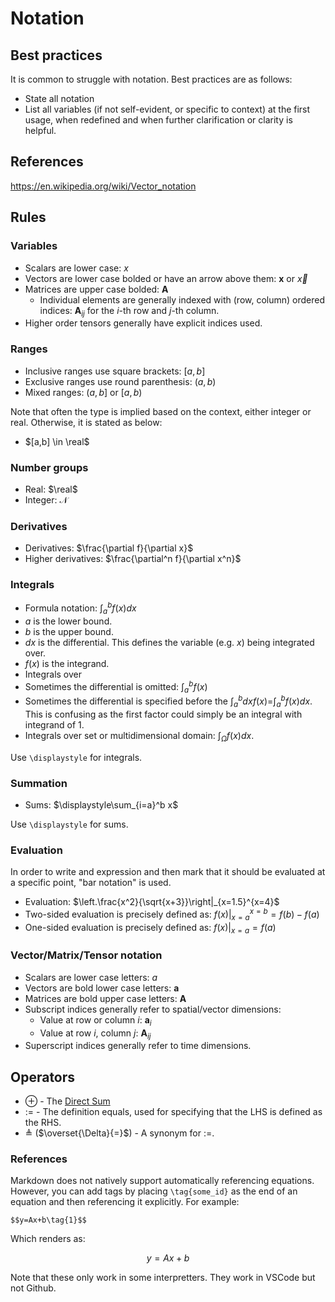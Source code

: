 # Notation

## Best practices

It is common to struggle with notation. Best practices are as follows:
- State all notation
- List all variables (if not self-evident, or specific to context) at the first usage, when redefined and when further clarification or clarity is helpful.

## References

https://en.wikipedia.org/wiki/Vector_notation

## Rules

### Variables

* Scalars are lower case: $x$
* Vectors are lower case bolded or have an arrow above them: $\textbf{x}$ or $\vec{x}$
* Matrices are upper case bolded: $\textbf{A}$
  * Individual elements are generally indexed with (row, column) ordered indices: $\textbf{A}_{ij}$ for the $i$-th row and $j$-th column.
* Higher order tensors generally have explicit indices used.

### Ranges

* Inclusive ranges use square brackets: $[a,b]$
* Exclusive ranges use round parenthesis: $(a,b)$
* Mixed ranges: $(a,b]$ or $[a,b)$

Note that often the type is implied based on the context, either integer or real. Otherwise, it is stated as below:

* $[a,b] \in \real$

### Number groups

* Real: $\real$
* Integer: $\mathcal{N}$

### Derivatives

* Derivatives: $\frac{\partial f}{\partial x}$
* Higher derivatives: $\frac{\partial^n f}{\partial x^n}$

### Integrals

* Formula notation: $\displaystyle\int_a^b f(x) dx$
* $a$ is the lower bound.
* $b$ is the upper bound.
* $dx$ is the differential. This defines the variable (e.g. $x$) being integrated over.
* $f(x)$ is the integrand.
* Integrals over 
* Sometimes the differential is omitted: $\displaystyle\int_a^b f(x)$
* Sometimes the differential is specified before the $\displaystyle\int_a^b dx f(x)$=$\displaystyle\int_a^b f(x) dx$. This is confusing as the first factor could simply be an integral with integrand of 1.
* Integrals over set or multidimensional domain: $\displaystyle\int_{\Omega}f(x)dx$.

Use `\displaystyle` for integrals.

### Summation

* Sums: $\displaystyle\sum_{i=a}^b x$

Use `\displaystyle` for sums.

### Evaluation

In order to write and expression and then mark that it should be evaluated at a specific point, "bar notation" is used.

* Evaluation: $\left.\frac{x^2}{\sqrt{x+3}}\right|_{x=1.5}^{x=4}$
* Two-sided evaluation is precisely defined as: $\left.f(x)\right|_{x=a}^{x=b}=f(b)-f(a)$
* One-sided evaluation is precisely defined as: $\left.f(x)\right|_{x=a}=f(a)$


### Vector/Matrix/Tensor notation

- Scalars are lower case letters: $a$
- Vectors are bold lower case letters: $\textbf{a}$
- Matrices are bold upper case letters: $\textbf{A}$
- Subscript indices generally refer to spatial/vector dimensions:
  - Value at row or column $i$: $\textbf{a}_i$
  - Value at row $i$, column $j$: $\textbf{A}_{ij}$
- Superscript indices generally refer to time dimensions.

## Operators

- $\oplus$ - The [Direct Sum](https://en.wikipedia.org/wiki/Direct_sum)
- $:=$ - The definition equals, used for specifying that the LHS is defined as the RHS.
- $\triangleq$ ($\overset{\Delta}{=}$) - A synonym for $:=$.

### References

Markdown does not natively support automatically referencing equations. However, you can add tags by placing `\tag{some_id}` as the end of an equation and then referencing it explicitly. For example:

```
$$y=Ax+b\tag{1}$$
```

Which renders as:

$$y=Ax+b\tag{1}$$

Note that these only work in some interpretters. They work in VSCode but not Github.
